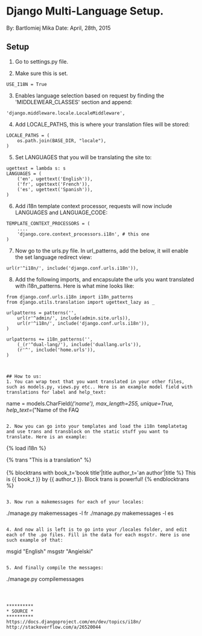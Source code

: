 # Django Multi-Language Setup.
By: Bartlomiej Mika
Date: April, 28th, 2015



## Setup
1. Go to settings.py file.


2. Make sure this is set.
  ```
  USE_I18N = True
  ```


3. Enables language selection based on request by finding the 'MIDDLEWEAR_CLASSES' section and append:
  ```
  'django.middleware.locale.LocaleMiddleware',
  ```


4. Add LOCALE_PATHS, this is where your translation files will be stored:
  ```
  LOCALE_PATHS = (
      os.path.join(BASE_DIR, "locale"),
  )
  ```


5. Set LANGUAGES that you will be translating the site to:
  ```
  ugettext = lambda s: s
  LANGUAGES = (
      ('en', ugettext('English')),
      ('fr', ugettext('French')),
      ('es', ugettext('Spanish')),
  )
  ```


6. Add i18n template context processor, requests will now include LANGUAGES and LANGUAGE_CODE:
  ```
  TEMPLATE_CONTEXT_PROCESSORS = (
      ....
      'django.core.context_processors.i18n', # this one
  )
  ```

7. Now go to the urls.py file. In url_patterns, add the below, it will enable the set language redirect view:
  ```
  url(r'^i18n/', include('django.conf.urls.i18n')),
  ```


8. Add the following imports, and encapsulate the urls you want translated with i18n_patterns. Here is what mine looks like:
  ```
  from django.conf.urls.i18n import i18n_patterns
  from django.utils.translation import ugettext_lazy as _

  urlpatterns = patterns('',
      url(r'^admin/', include(admin.site.urls)),
      url(r'^i18n/', include('django.conf.urls.i18n')),
  )

  urlpatterns += i18n_patterns('',
      (_(r'^dual-lang/'), include('duallang.urls')),
      (r'^', include('home.urls')),
  )



## How to us:
1. You can wrap text that you want translated in your other files, such as models.py, views.py etc.. Here is an example model field with translations for label and help_text:
  ```
  name = models.CharField(_('name'), max_length=255, unique=True, help_text=_("Name of the FAQ
  ```

2. Now you can go into your templates and load the i18n templatetag and use trans and transblock on the static stuff you want to translate. Here is an example:
  ```
  {% load i18n %}

  {% trans "This is a translation" %}<br><br>
  {% blocktrans with book_t='book title'|title author_t='an author'|title %}
  This is {{ book_t }} by {{ author_t }}. Block trans is powerful!
  {% endblocktrans %}
  ```

3. Now run a makemessages for each of your locales:
  ```
  ./manage.py makemessages -l fr
  ./manage.py makemessages -l es
  ```

4. And now all is left is to go into your /locales folder, and edit each of the .po files. Fill in the data for each msgstr. Here is one such example of that:

  ```
  msgid "English"
  msgstr "Angielski"
  ```

5. And finally compile the messages:
  ```
  ./manage.py compilemessages
  ```



**********
* SOURCE *
**********
https://docs.djangoproject.com/en/dev/topics/i18n/
http://stackoverflow.com/a/26520044